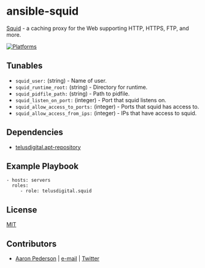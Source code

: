 # ansible-squid

[Squid](http://www.squid-cache.org/) - a caching proxy for the Web supporting HTTP, HTTPS, FTP, and more.

[![Platforms](http://img.shields.io/badge/platforms-ubuntu-lightgrey.svg?style=flat)](#)

Tunables
--------

* `squid_user:` (string) - Name of user.
* `squid_runtime_root:` (string) - Directory for runtime.
* `squid_pidfile_path:` (string) - Path to pidfile.
* `squid_listen_on_port:` (integer) - Port that squid listens on.
* `squid_allow_access_to_ports:` (integer) - Ports that squid has access to.
* `squid_allow_access_from_ips:` (integer) - IPs that have access to squid.


Dependencies
------------
* [telusdigital.apt-repository](https://github.com/telusdigital/ansible-apt-repository/)

Example Playbook
----------------
    - hosts: servers
      roles:
         - role: telusdigital.squid

License
-------
[MIT](https://tldrlegal.com/license/mit-license)

Contributors
------------
* [Aaron Pederson](https://aaronpederson.github.io) | [e-mail](mailto:aaronpederson@gmail.com) | [Twitter](https://twitter.com/GunFuSamurai) 
